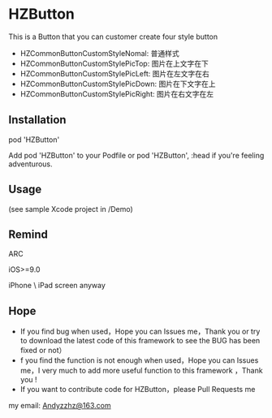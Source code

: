# HZButton
This is a Button that you can customer create four style button

 - HZCommonButtonCustomStyleNomal:    普通样式
 - HZCommonButtonCustomStylePicTop:   图片在上文字在下
 - HZCommonButtonCustomStylePicLeft:  图片在左文字在右
 - HZCommonButtonCustomStylePicDown:  图片在下文字在上
 - HZCommonButtonCustomStylePicRight: 图片在右文字在左

## Installation
pod 'HZButton'

Add pod 'HZButton' to your Podfile or pod 'HZButton', :head if you're feeling adventurous.

## Usage
(see sample Xcode project in /Demo)


## Remind
ARC

iOS>=9.0

iPhone \ iPad screen anyway

## Hope

-  If you find bug when used，Hope you can Issues me，Thank you or try to download the latest code of this framework to see the BUG has been fixed or not）
- f you find the function is not enough when used，Hope you can Issues me，I very much to add more useful function to this framework ，Thank you !
- If you want to contribute code for HZButton，please Pull Requests me

my email: Andyzzhz@163.com

